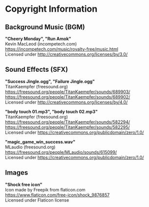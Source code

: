 # Copyright Information

## Background Music (BGM)
**"Cheery Monday", "Run Amok"**\
Kevin MacLeod (incompetech.com)\
https://incompetech.com/music/royalty-free/music.html \
Licensed under http://creativecommons.org/licenses/by/3.0/

## Sound Effects (SFX)
**"Success Jingle.ogg", "Failure Jingle.ogg"**\
TitanKaempfer (freesound.org)\
https://freesound.org/people/TitanKaempfer/sounds/689903/ \
https://freesound.org/people/TitanKaempfer/sounds/689902/ \
Licensed under http://creativecommons.org/licenses/by/4.0/

**"body touch 01.mp3", "body touch 02.mp3"**\
TitanKaempfer (freesound.org)\
https://freesound.org/people/TitanKaempfer/sounds/582294/ \
https://freesound.org/people/TitanKaempfer/sounds/582295/ \
Licensed under https://creativecommons.org/publicdomain/zero/1.0/

**"magic_game_win_success.wav"**\
MLaudio (freesound.org)\
https://freesound.org/people/MLaudio/sounds/615099/ \
Licensed under https://creativecommons.org/publicdomain/zero/1.0/

## Images
**"Shock free icon"**\
Icon made by Freepik from flaticon.com\
https://www.flaticon.com/free-icon/shock_9876857 \
Licensed under Flaticon license